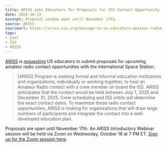 ```yaml
---
title: ARISS asks Educators for Proposals for ISS Contact Opportunity
date: 2024-10-13
excerpt: Proposal window open until November 17th.
source: ARISS
sourceurl: https://ariss-usa.org/message-to-us-educators-amateur-radio-on-the-international-space-station-contact-opportunity-8/
tags:
- post
- ISS
- ARISS
---
```

[ARISS](https://ariss-usa.org/) is [requesting](https://ariss-usa.org/message-to-us-educators-amateur-radio-on-the-international-space-station-contact-opportunity-8/) US educators to submit proposals for upcoming amateur radio contact opportunities with the International Space Station.

> [ARISS] Program is seeking formal and informal education institutions and organizations, individually or working together, to host an Amateur Radio contact with a crew member on board the ISS.  ARISS anticipates that the contact would be held between July 1, 2025 and December 31, 2025. Crew scheduling and ISS orbits will determine the exact contact dates. To maximize these radio contact opportunities, ARISS is looking for organizations that will draw large numbers of participants and integrate the contact into a well-developed education plan.

Proposals are open until November 17th. An ARISS Introductory Webinar session will be held via Zoom on Wednesday, October 16 at 7 PM ET. [Sign up for the Zoom session here](https://us06web.zoom.us/meeting/register/tZcpfuqpqzwiGdSZl0IXCPV6XP2OznBnaOIN).